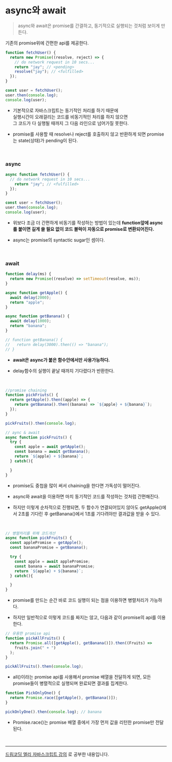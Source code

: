 # async와 await

> async와 await은 promise를 간결하고, 동기적으로 실행되는 것처럼 보이게 만든다.

기존의 promise위에 간편한 api를 제공한다.

```javascript
function fetchUser() {
  return new Promise((resolve, reject) => {
    // do network request in 10 secs...
    return "jay"; // <pending>
    resolve("jay"); // <fulfilled>
  });
}

const user = fetchUser();
user.then(console.log);
console.log(user);
```

- 기본적으로 자바스크립트는 동기적인 처리를 하기 때문에<br>
  실행시간이 오래걸리는 코드를 비동기적인 처리를 하지 않으면<br>
  그 코드가 다 실행될 때까지 그 다음 라인으로 넘어가질 못한다.

- promise를 사용할 때 resolve나 reject를 호출하지 않고 반환하게 되면 promise는 state(상태)가 pending이 된다.

<br>

### async

```javascript
async function fetchUser() {
  // do network request in 10 secs...
    return "jay"; // <fulfilled>
  });
}

const user = fetchUser();
user.then(console.log);
console.log(user);
```

- 위보다 조금 더 간편하게 비동기를 작성하는 방법이 있는데 <b>function앞에 async를 붙이면 길게 쓸 필요 없이 코드 블럭이 자동으로 promise로 변환되어진다.</b>

- async는 promise의 syntactic sugar인 셈이다.

<br>

### await

```javascript
function delay(ms) {
  return new Promise((resolve) => setTimeout(resolve, ms));
}

async function getApple() {
  await delay(2000);
  return "apple";
}

async function getBanana() {
  await delay(1000);
  return "banana";
}

// function getBanana() {
//   return delay(3000).then(() => "banana");
// }
```

- <b>await은 async가 붙은 함수안에서만 사용가능하다.</b>

- delay함수의 실행이 끝날 때까지 기다렸다가 반환한다.

<br>

```javascript
//promise chaining
function pickFriuts() {
  return getApple().then((apple) => {
    return getBanana().then((banana) => `${apple} + ${banana}`);
  });
}

pickFruits().then(console.log);

// aync & await
async function pickFruits() {
  try {
    const apple = await getApple();
    const banana = await getBanana();
    return `${apple} + ${banana}`;
  } catch(){

  }
}
```

- promise도 중첩을 많이 써서 chaining을 한다면 가독성이 떨어진다.

- async와 await을 이용하면 마치 동기적인 코드를 작성하는 것처럼 간편해진다.

- 하지만 이렇게 순차적으로 진행되면, 두 함수가 연결되어있지 않아도 getApple()에서 2초를 기다린 후 getBanana()에서 1초를 기다려야만 결과값을 받을 수 있다.

<br>

```javascript
// 병렬처리를 위해 코드개선
async function pickFruits() {
  const applePromise = getApple();
  const bananaPromise = getBanana();

  try {
    const apple = await applePromise;
    const banana = await bananaPromise;
    return `${apple} + ${banana}`;
  } catch(){

  }
}
```

- promise를 만드는 순간 바로 코드 실행이 되는 점을 이용하면 병렬처리가 가능하다.

- 하지만 일반적으로 이렇게 코드를 짜지는 않고, 다음과 같이 promise의 api를 이용한다.

```javascript
// 유용한 promise api
function pickAllFruits() {
  return Promise.all([getApple(), getBanana()]).then((Fruits) =>
    fruits.join(" + ")
  );
}

pickAllFruits().then(console.log);
```

- all()이라는 promise api를 사용해서 promise 배열을 전달하게 되면, 모든 promise들이 병렬적으로 실행되며 완료되면 결과를 집계한다.

```javascript
function PickOnlyOne() {
  return Promise.race([getApple(), getBanana()]);
}

pickOnlyOne().then(console.log); // banana
```

- Promise.race()는 promise 배열 중에서 가장 먼저 값을 리턴한 promise만 전달된다.

<br>
<hr>
<a href="https://www.youtube.com/watch?v=aoQSOZfz3vQ&t=1s">드림코딩 엘리 자바스크립트 강의</a> 로 공부한 내용입니다.

